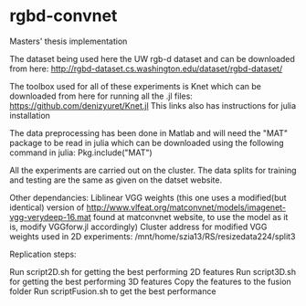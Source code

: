 # rgbd-convnet
Masters' thesis implementation

The dataset being used here the UW rgb-d dataset and can be downloaded from here:
http://rgbd-dataset.cs.washington.edu/dataset/rgbd-dataset/

The toolbox used for all of these experiments is Knet which can be downloaded from here for running all the .jl files:
https://github.com/denizyuret/Knet.jl
This links also has instructions for julia installation

The data preprocessing has been done in Matlab and will need the "MAT" package to be read in julia which can be downloaded using the following command in julia:
Pkg.include("MAT")

All the experiments are carried out on the cluster. The data splits for training and testing are the same as given on the datset website.

Other dependancies:
Liblinear
VGG weights (this one uses a modified(but identical) version of http://www.vlfeat.org/matconvnet/models/imagenet-vgg-verydeep-16.mat found at matconvnet website, to use the model as it is, modify VGGforw.jl accordingly)
Cluster address for modified VGG weights used in 2D experiments:
/mnt/home/szia13/RS/resizedata224/split3

Replication steps:

Run script2D.sh for getting the best performing 2D features
Run script3D.sh for getting the best performing 3D features
Copy the features to the fusion folder
Run scriptFusion.sh to get the best performance
